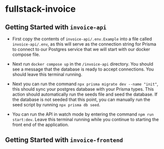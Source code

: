 # fullstack-invoice

## Getting Started with `invoice-api`

- First copy the contents of `invoice-api/.env.Example` into a file called `invoice-api/.env`, as this will serve as the connection string for Prisma to connect to our Postgres service that we will start with our docker compose file.

- Next run `docker compose up` in the `/invoice-api` directory. You should see a message that the database is ready to accept connections. You should leave this terminal running.

- Next you can run the command `npx prisma migrate dev --name "init"`, this should sync your postgres database with your Prisma types. This action should automatically run the seeds file and seed the database. If the database is not seeded that this point, you can manually run the seed script by running `npx prisma db seed`.

- You can run the API in watch mode by entering the command `npm run start:dev`. Leave this terminal running while you continue to starting the front end of the application.

## Getting Started with `invoice-frontend`

